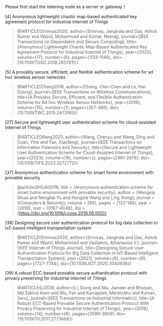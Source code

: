 Please first start the listening node as a server or gateway！

[4] Anonymous lightweight chaotic map-based authenticated key agreement protocol for industrial Internet of Things
> @ARTICLE{Srinivas2020,
>  author={Srinivas, Jangirala and Das, Ashok Kumar and Wazid, Mohammad and Kumar, Neeraj},
>  journal={IEEE Transactions on Dependable and Secure Computing}, 
>  title={Anonymous Lightweight Chaotic Map-Based Authenticated Key Agreement Protocol for Industrial Internet of Things}, 
>  year={2020},
>  volume={17},
>  number={6},
>  pages={1133-1146},
>  doi={10.1109/TDSC.2018.2857811}}

[5] A provably secure, efficient, and flexible authentication scheme for ad hoc wireless sensor networks
>  @ARTICLE{Chang2016,
>  author={Chang, Chin-Chen and Le, Hai-Duong},
>  journal={IEEE Transactions on Wireless Communications}, 
>  title={A Provably Secure, Efficient, and Flexible Authentication Scheme for Ad hoc Wireless Sensor Networks}, 
>  year={2016},
>  volume={15},
>  number={1},
>  pages={357-366},
>  doi={10.1109/TWC.2015.2473165}}

[27] Secure and lightweight user authentication scheme for cloud-assisted Internet of Things
>@ARTICLE{Wang2023,
>  author={Wang, Chenyu and Wang, Ding and Duan, Yihe and Tao, Xiaofeng},
>  journal={IEEE Transactions on Information Forensics and Security}, 
>  title={Secure and Lightweight User Authentication Scheme for Cloud-Assisted Internet of Things}, 
>  year={2023},
>  volume={18},
>  number={},
>  pages={2961-2976},
>  doi={10.1109/TIFS.2023.3272772}}

[37] Anonymous authentication scheme for smart home environment with provable security
>@article{SHUAI2019,
> title = {Anonymous authentication scheme for smart home environment with provable security},
>  author = {Mengxia Shuai and Nenghai Yu and Hongxia Wang and Ling Xiong},
> journal = {Computers & Security},
> volume = {86},
> pages = {132-146},
> year = {2019},
> issn = {0167-4048},
> doi = {https://doi.org/10.1016/j.cose.2019.06.002}}

[38] Designing secure user authentication protocol for big data collection in IoT-based intelligent transportation system
> @ARTICLE{Srinivas2020,
>  author={Srinivas, Jangirala and Das, Ashok Kumar and Wazid, Mohammad and Vasilakos, Athanasios V.},
>  journal={IEEE Internet of Things Journal}, 
>  title={Designing Secure User Authentication Protocol for Big Data Collection in IoT-Based Intelligent Transportation System}, 
>  year={2021},
>  volume={8},
>  number={9},
>  pages={7727-7744},
>  doi={10.1109/JIOT.2020.3040938}}

[39] A robust ECC-based provable secure authentication protocol with privacy preserving for industrial Internet of Things
> @ARTICLE{Li2018,
>  author={Li, Xiong and Niu, Jianwei and Bhuiyan, Md Zakirul Alam and Wu, Fan and Karuppiah, Marimuthu and Kumari, Saru},
>  journal={IEEE Transactions on Industrial Informatics}, 
>  title={A Robust ECC-Based Provable Secure Authentication Protocol With Privacy Preserving for Industrial Internet of Things}, 
>  year={2018},
>  volume={14},
>  number={8},
>  pages={3599-3609},
>  doi={10.1109/TII.2017.2773666}}
